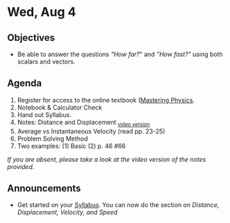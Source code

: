 Wed, Aug 4
=========  

Objectives
------------
- Be able to answer the questions *"How far?*" and *"How fast?"* using both scalars and vectors.

Agenda  
---------  

 1. Register for access to the online textbook ([Mastering Physics](https://avon.schoology.com/page/5157628668).
 2. Notebook & Calculator Check
 3. Hand out Syllabus.
 4. Notes: Distance and Displacement <sub>[video version](https://youtu.be/Kg8_x4kYRfk)</sub>
 5. Average vs Instantaneous Velocity (read pp. 23-25)
 6. Problem Solving Method
 7. Two examples: (1) Basic (2) p. 46 #66
 
*If you are absent, please take a look at the video version of the notes provided.*

Announcements
-------------  
- Get started on your [Syllabus](https://avon.schoology.com/course/5138386902/materials?f=469192557). You can now do the section on *Distance, Displacement, Velocity, and Speed*
<!--stackedit_data:
eyJoaXN0b3J5IjpbMTQ0Mjg2Njk2NSwtOTQwMzIyOTg2LC03Nz
gyODgwMjYsNTQ2MzMxODIzLDU2MTYyMjY5OCwtMjExNDA5ODg4
NSwtNjgwMjI3NzM5LDIwMzQ1MTY1MzAsMTM0ODAxMjI4NywxNz
Q1NzI4ODAsLTE0MjY0MDc0MDgsMjA3NDYxMjczMCwtMTUyMjgx
NjgxMSw4MDEzNDkyMjEsMTczMDA5MDAzMSw5NTg3MDA1OCwtMT
E1NDMxODg0MiwxNTg0MjEwMjI3LDI2NjU0ODc5NSwtNzc1NDQy
OTA2XX0=
-->